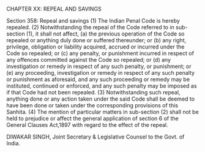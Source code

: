 CHAPTER XX: REPEAL AND SAVINGS

Section 358: Repeal and savings
(1) The Indian Penal Code is hereby repealed.
(2) Notwithstanding the repeal of the Code referred to in sub-section (1), it shall not affect, (a) the previous operation of the Code so repealed or anything duly done or suffered thereunder; or (b) any right, privilege, obligation or liability acquired, accrued or incurred under the Code so repealed; or (c) any penalty, or punishment incurred in respect of any offences committed against the Code so repealed; or (d) any investigation or remedy in respect of any such penalty, or punishment; or (e) any proceeding, investigation or remedy in respect of any such penalty or punishment as aforesaid, and any such proceeding or remedy may be instituted, continued or enforced, and any such penalty may be imposed as if that Code had not been repealed.
(3) Notwithstanding such repeal, anything done or any action taken under the said Code shall be deemed to have been done or taken under the corresponding provisions of this Sanhita.
(4) The mention of particular matters in sub-section (2) shall not be held to prejudice or affect the general application of section 6 of the General Clauses Act,1897 with regard to the effect of the repeal.

DIWAKAR SINGH,
Joint Secretary & Legislative Counsel to the Govt. of India.
